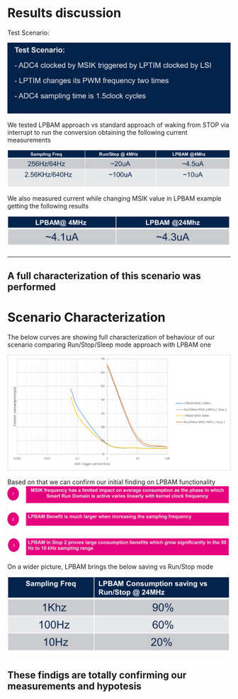 # Results discussion

Test Scenario:

![Cubemx start](./img/0805.png)

We tested LPBAM approach vs standard approach of waking from STOP via interrupt to run the conversion obtaining the following current measurements


![Cubemx start](./img/0800.png)

We also measured current while changing MSIK value in LPBAM example getting the following results

![Cubemx start](./img/0801.png)

---

## A full characterization of this scenario was performed

# Scenario Characterization

The below curves are showing full characterization of behaviour of our scenario comparing Run/Stop/Sleep mode approach with LPBAM one

![Cubemx start](./img/0802.png)

Based on that we can confirm our initial finding on LPBAM functionality
![Cubemx start](./img/0803.png)

On a wider picture, LPBAM brings the below saving vs Run/Stop mode


![Cubemx start](./img/0804.png)

## These findigs are totally confirming our measurements and hypotesis ##